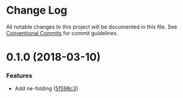 # Change Log

All notable changes to this project will be documented in this file.
See [Conventional Commits](https://conventionalcommits.org) for commit guidelines.

<a name="0.1.0"></a>
# 0.1.0 (2018-03-10)


### Features

* Add ne-folding ([5f598c3](https://github.com/equinusocio/native-elements/tree/master/elements/ne-folding/commit/5f598c3))
